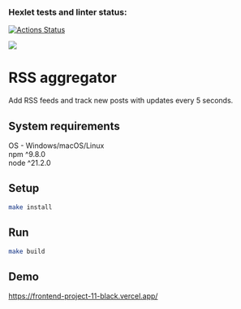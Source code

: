 ### Hexlet tests and linter status:
[![Actions Status](https://github.com/vlvch/frontend-project-11/actions/workflows/hexlet-check.yml/badge.svg)](https://github.com/vlvch/frontend-project-11/actions)

<a href="https://codeclimate.com/github/vlvch/frontend-project-11/maintainability"><img src="https://api.codeclimate.com/v1/badges/f663abd8a8c34f90e84d/maintainability" /></a>

# RSS aggregator
Add RSS feeds and track new posts with updates every 5 seconds.

## System requirements
OS - Windows/macOS/Linux <br/>
npm ^9.8.0 <br/>
node ^21.2.0

## Setup 
```bash
make install
```

## Run 
```bash
make build
```

## Demo
https://frontend-project-11-black.vercel.app/

